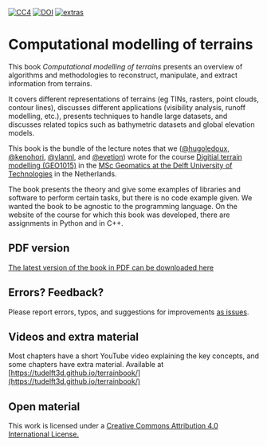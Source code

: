 
[![CC4](https://mirrors.creativecommons.org/presskit/buttons/80x15/svg/by.svg)](http://creativecommons.org/licenses/by/4.0/) [![DOI](https://zenodo.org/badge/DOI/10.5281/zenodo.3992107.svg)](https://doi.org/10.5281/zenodo.3992107) [![extras](https://img.shields.io/badge/videos-tudelft3d.github.io/terrainbook%2F-fea93b)](https://tudelft3d.github.io/terrainbook/)

# Computational modelling of terrains

This book *Computational modelling of terrains* presents an overview of algorithms and methodologies to reconstruct, manipulate, and extract information from terrains.

It covers different representations of terrains (eg TINs, rasters, point clouds, contour lines), discusses different applications (visibility analysis, runoff modelling, etc.), presents techniques to handle large datasets, and discusses related topics such as bathymetric datasets and global elevation models.

This book is the bundle of the lecture notes that we ([@hugoledoux](https://github.com/hugoledoux/), [@kenohori](https://github.com/kenohori/), [@ylannl](https://github.com/ylannl/), and [@evetion](https://github.com/evetion/)) wrote for the course [Digitial terrain modelling (GEO1015)](https://3d.bk.tudelft.nl/courses/geo1015/) in the [MSc Geomatics at the Delft University of Technologies](http://geomatics.tudelft.nl) in the Netherlands.

The book presents the theory and give some examples of libraries and software to perform certain tasks, but there is no code example given.
We wanted the book to be agnostic to the programming language.
On the website of the course for which this book was developed, there are assignments in Python and in C++.


## PDF version

[The latest version of the book in PDF can be downloaded here](https://github.com/tudelft3d/terrainbook/releases)


## Errors? Feedback?

Please report errors, typos, and suggestions for improvements [as issues](https://github.com/tudelft3d/terrainbook/issues).


## Videos and extra material

Most chapters have a short YouTube video explaining the key concepts, and some chapters have extra material. Available at [https://tudelft3d.github.io/terrainbook/](https://tudelft3d.github.io/terrainbook/)


## Open material

This work is licensed under a <a rel="license" href="http://creativecommons.org/licenses/by/4.0/">Creative Commons Attribution 4.0 International License.





